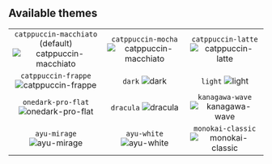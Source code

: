 ## Available themes

[catppuccin-macchiato]: https://stats-cards.toil.cc/v1/top-langs/github?username=ilyhalight&theme=catppuccin-macchiato
[catppuccin-mocha]: https://stats-cards.toil.cc/v1/top-langs/github?username=ilyhalight&theme=catppuccin-mocha
[catppuccin-latte]: https://stats-cards.toil.cc/v1/top-langs/github?username=ilyhalight&theme=catppuccin-latte
[catppuccin-frappe]: https://stats-cards.toil.cc/v1/top-langs/github?username=ilyhalight&theme=catppuccin-frappe
[dark]: https://stats-cards.toil.cc/v1/top-langs/github?username=ilyhalight&theme=dark
[light]: https://stats-cards.toil.cc/v1/top-langs/github?username=ilyhalight&theme=light
[onedark-pro-flat]: https://stats-cards.toil.cc/v1/top-langs/github?username=ilyhalight&theme=onedark-pro-flat
[dracula]: https://stats-cards.toil.cc/v1/top-langs/github?username=ilyhalight&theme=dracula
[kanagawa-wave]: https://stats-cards.toil.cc/v1/top-langs/github?username=ilyhalight&theme=kanagawa-wave
[ayu-mirage]: https://stats-cards.toil.cc/v1/top-langs/github?username=ilyhalight&theme=ayu-mirage
[ayu-white]: https://stats-cards.toil.cc/v1/top-langs/github?username=ilyhalight&theme=ayu-white
[monokai-classic]: https://stats-cards.toil.cc/v1/top-langs/github?username=ilyhalight&theme=monokai-classic

|                                                                                |                                                                  |                                                          |
| :----------------------------------------------------------------------------: | :--------------------------------------------------------------: | :------------------------------------------------------: |
| `catppuccin-macchiato` (default) ![catppuccin-macchiato][catppuccin-macchiato] | `catppuccin-mocha` ![catppuccin-macchiato][catppuccin-macchiato] | `catppuccin-latte` ![catppuccin-latte][catppuccin-latte] |
|          `catppuccin-frappe` ![catppuccin-frappe][catppuccin-frappe]           |                       `dark` ![dark][dark]                       |                 `light` ![light][light]                  |
|            `onedark-pro-flat` ![onedark-pro-flat][onedark-pro-flat]            |                  `dracula` ![dracula][dracula]                   |     `kanagawa-wave` ![kanagawa-wave][kanagawa-wave]      |
|                     `ayu-mirage` ![ayu-mirage][ayu-mirage]                     |               `ayu-white` ![ayu-white][ayu-white]                |  `monokai-classic` ![monokai-classic][monokai-classic]   |
